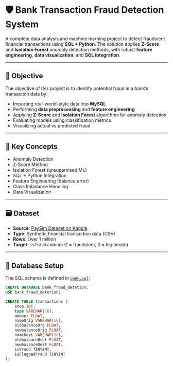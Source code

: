 # 🛡️ Bank Transaction Fraud Detection System

A complete data analysis and machine learning project to detect fraudulent financial transactions using **SQL + Python**. The solution applies **Z-Score** and **Isolation Forest** anomaly detection methods, with robust **feature engineering**, **data visualization**, and **SQL integration**.

---

## 📌 Objective

The objective of this project is to identify potential fraud in a bank’s transaction data by:

- Importing real-world-style data into **MySQL**
- Performing **data preprocessing** and **feature engineering**
- Applying **Z-Score** and **Isolation Forest** algorithms for anomaly detection
- Evaluating models using classification metrics
- Visualizing actual vs predicted fraud

---

## 🧠 Key Concepts

- Anomaly Detection
- Z-Score Method
- Isolation Forest (unsupervised ML)
- SQL + Python Integration
- Feature Engineering (balance error)
- Class Imbalance Handling
- Data Visualization

---

## 🗃️ Dataset

- **Source**: [PaySim Dataset on Kaggle](https://www.kaggle.com/datasets/ntnu-testimon/paysim1)
- **Type**: Synthetic financial transaction data (CSV)
- **Rows**: Over 1 million
- **Target**: `isFraud` column (1 = fraudulent, 0 = legitimate)

---

## 🧱 Database Setup

The SQL schema is defined in [`bank.sql`](./bank.sql):

```sql
CREATE DATABASE bank_fraud_detetion;
USE bank_fraud_detetion;

CREATE TABLE transactions (
    step INT,
    type VARCHAR(20),
    amount FLOAT,
    nameOrig VARCHAR(50),
    oldbalanceOrg FLOAT,
    newbalanceOrig FLOAT,
    nameDest VARCHAR(50),
    oldbalanceDest FLOAT,
    newbalanceDest FLOAT,
    isFraud TINYINT,
    isFlaggedFraud TINYINT
);


